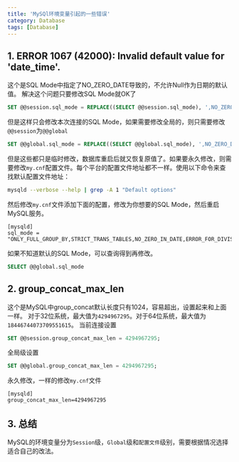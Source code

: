 ```yaml
---
title: 'MySQl环境变量引起的一些错误'
category: Database 
tags: [Database]
---
```

## 1. ERROR 1067 (42000): Invalid default value for 'date_time'.
这个是SQL Mode中指定了NO_ZERO_DATE导致的，不允许Null作为日期的默认值。
解决这个问题只要修改SQL Mode就OK了
```sql
SET @@session.sql_mode = REPLACE((SELECT @@session.sql_mode), ',NO_ZERO_DATE', '')
```
但是这样只会修改本次连接的SQL Mode，如果需要修改全局的，则只需要修改`@@session`为`@@global`
```sql
SET @@global.sql_mode = REPLACE((SELECT @@global.sql_mode), ',NO_ZERO_DATE', '')
```

但是这些都只是临时修改，数据库重启后就又恢复原值了。如果要永久修改，则需要修改`my.cnf`配置文件。每个平台的配置文件地址都不一样。使用以下命令来查找默认配置文件地址：
```sh
mysqld --verbose --help | grep -A 1 "Default options"
```
然后修改`my.cnf`文件添加下面的配置，修改为你想要的SQL Mode，然后重启MySQL服务。

```
[mysqld]
sql_mode = "ONLY_FULL_GROUP_BY,STRICT_TRANS_TABLES,NO_ZERO_IN_DATE,ERROR_FOR_DIVISION_BY_ZERO,NO_AUTO_CREATE_USER,NO_ENGINE_SUBSTITUTION"
```

如果不知道默认的SQL Mode，可以查询得到再修改。
```sql
SELECT @@global.sql_mode
```

## 2. group_concat_max_len
这个是MySQL中group_concat默认长度只有1024，容易超出，设置起来和上面一样。
对于32位系统，最大值为`4294967295`。对于64位系统，最大值为`18446744073709551615`。
当前连接设置
```sql
SET @@session.group_concat_max_len = 4294967295;
```
全局级设置
```sql
SET @@global.group_concat_max_len = 4294967295;
```

永久修改，一样的修改`my.cnf`文件
```
[mysqld]
group_concat_max_len=4294967295
```

## 3. 总结
MySQL的环境变量分为`Session`级，`Global`级和`配置文件`级别，需要根据情况选择适合自己的改法。